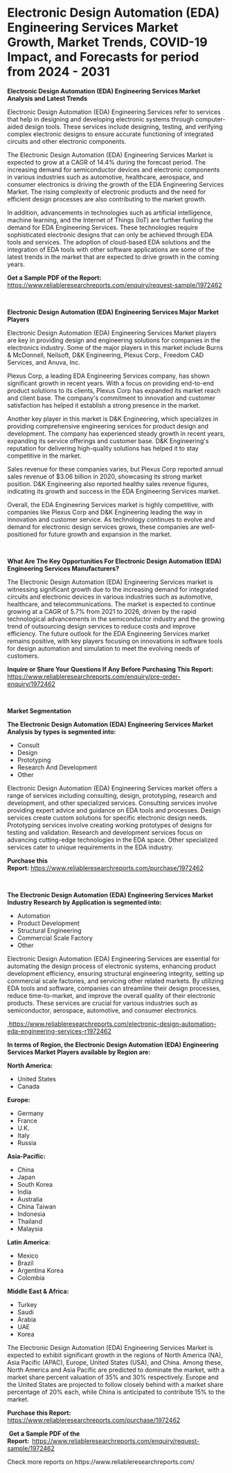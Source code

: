<p><h1>Electronic Design Automation (EDA) Engineering Services Market Growth, Market Trends, COVID-19 Impact, and Forecasts for period from 2024 - 2031</h1></p><p><strong>Electronic Design Automation (EDA) Engineering Services Market Analysis and Latest Trends</strong></p>
<p><p>Electronic Design Automation (EDA) Engineering Services refer to services that help in designing and developing electronic systems through computer-aided design tools. These services include designing, testing, and verifying complex electronic designs to ensure accurate functioning of integrated circuits and other electronic components.</p><p>The Electronic Design Automation (EDA) Engineering Services Market is expected to grow at a CAGR of 14.4% during the forecast period. The increasing demand for semiconductor devices and electronic components in various industries such as automotive, healthcare, aerospace, and consumer electronics is driving the growth of the EDA Engineering Services Market. The rising complexity of electronic products and the need for efficient design processes are also contributing to the market growth.</p><p>In addition, advancements in technologies such as artificial intelligence, machine learning, and the Internet of Things (IoT) are further fueling the demand for EDA Engineering Services. These technologies require sophisticated electronic designs that can only be achieved through EDA tools and services. The adoption of cloud-based EDA solutions and the integration of EDA tools with other software applications are some of the latest trends in the market that are expected to drive growth in the coming years.</p></p>
<p><strong>Get a Sample PDF of the Report:&nbsp;</strong> <a href="https://www.reliableresearchreports.com/enquiry/request-sample/1972462">https://www.reliableresearchreports.com/enquiry/request-sample/1972462</a></p>
<p>&nbsp;</p>
<p><strong>Electronic Design Automation (EDA) Engineering Services Major Market Players</strong></p>
<p><p>Electronic Design Automation (EDA) Engineering Services Market players are key in providing design and engineering solutions for companies in the electronics industry. Some of the major players in this market include Burns & McDonnell, Neilsoft, D&K Engineering, Plexus Corp., Freedom CAD Services, and Anuva, Inc.</p><p>Plexus Corp, a leading EDA Engineering Services company, has shown significant growth in recent years. With a focus on providing end-to-end product solutions to its clients, Plexus Corp has expanded its market reach and client base. The company's commitment to innovation and customer satisfaction has helped it establish a strong presence in the market.</p><p>Another key player in this market is D&K Engineering, which specializes in providing comprehensive engineering services for product design and development. The company has experienced steady growth in recent years, expanding its service offerings and customer base. D&K Engineering's reputation for delivering high-quality solutions has helped it to stay competitive in the market.</p><p>Sales revenue for these companies varies, but Plexus Corp reported annual sales revenue of $3.06 billion in 2020, showcasing its strong market position. D&K Engineering also reported healthy sales revenue figures, indicating its growth and success in the EDA Engineering Services market.</p><p>Overall, the EDA Engineering Services market is highly competitive, with companies like Plexus Corp and D&K Engineering leading the way in innovation and customer service. As technology continues to evolve and demand for electronic design services grows, these companies are well-positioned for future growth and expansion in the market.</p></p>
<p>&nbsp;</p>
<p><strong>What Are The Key Opportunities For Electronic Design Automation (EDA) Engineering Services Manufacturers?</strong></p>
<p><p>The Electronic Design Automation (EDA) Engineering Services market is witnessing significant growth due to the increasing demand for integrated circuits and electronic devices in various industries such as automotive, healthcare, and telecommunications. The market is expected to continue growing at a CAGR of 5.7% from 2021 to 2026, driven by the rapid technological advancements in the semiconductor industry and the growing trend of outsourcing design services to reduce costs and improve efficiency. The future outlook for the EDA Engineering Services market remains positive, with key players focusing on innovations in software tools for design automation and simulation to meet the evolving needs of customers.</p></p>
<p><strong>Inquire or Share Your Questions If Any Before Purchasing This Report:</strong> <a href="https://www.reliableresearchreports.com/enquiry/pre-order-enquiry/1972462">https://www.reliableresearchreports.com/enquiry/pre-order-enquiry/1972462</a></p>
<p>&nbsp;</p>
<p><strong>Market Segmentation</strong></p>
<p><strong>The Electronic Design Automation (EDA) Engineering Services Market Analysis by types is segmented into:</strong></p>
<p><ul><li>Consult</li><li>Design</li><li>Prototyping</li><li>Research And Development</li><li>Other</li></ul></p>
<p><p>Electronic Design Automation (EDA) Engineering Services market offers a range of services including consulting, design, prototyping, research and development, and other specialized services. Consulting services involve providing expert advice and guidance on EDA tools and processes. Design services create custom solutions for specific electronic design needs. Prototyping services involve creating working prototypes of designs for testing and validation. Research and development services focus on advancing cutting-edge technologies in the EDA space. Other specialized services cater to unique requirements in the EDA industry.</p></p>
<p><strong>Purchase this Report:&nbsp;</strong><a href="https://www.reliableresearchreports.com/purchase/1972462">https://www.reliableresearchreports.com/purchase/1972462</a></p>
<p>&nbsp;</p>
<p><strong>The Electronic Design Automation (EDA) Engineering Services Market Industry Research by Application is segmented into:</strong></p>
<p><ul><li>Automation</li><li>Product Development</li><li>Structural Engineering</li><li>Commercial Scale Factory</li><li>Other</li></ul></p>
<p><p>Electronic Design Automation (EDA) Engineering Services are essential for automating the design process of electronic systems, enhancing product development efficiency, ensuring structural engineering integrity, setting up commercial scale factories, and servicing other related markets. By utilizing EDA tools and software, companies can streamline their design processes, reduce time-to-market, and improve the overall quality of their electronic products. These services are crucial for various industries such as semiconductor, aerospace, automotive, and consumer electronics.</p></p>
<p><a href="https://www.reliableresearchreports.com/electronic-design-automation-eda-engineering-services-r1972462">&nbsp;https://www.reliableresearchreports.com/electronic-design-automation-eda-engineering-services-r1972462</a></p>
<p><strong>In terms of Region, the Electronic Design Automation (EDA) Engineering Services Market Players available by Region are:</strong></p>
<p>
    <p> <strong> North America: </strong>
        <ul>
            <li>United States</li>
            <li>Canada</li>
        </ul>
        </p> 
    <p> <strong> Europe: </strong>
        <ul>
            <li>Germany</li>
            <li>France</li>
            <li>U.K.</li>
            <li>Italy</li>
            <li>Russia</li>
        </ul>
        </p> 
    <p> <strong> Asia-Pacific: </strong>
        <ul>
            <li>China</li>
            <li>Japan</li>
            <li>South Korea</li>
            <li>India</li>
            <li>Australia</li>
            <li>China Taiwan</li>
            <li>Indonesia</li>
            <li>Thailand</li>
            <li>Malaysia</li>
        </ul>
        </p> 
    <p> <strong> Latin America: </strong>
        <ul>
            <li>Mexico</li>
            <li>Brazil</li>
            <li>Argentina Korea</li>
            <li>Colombia</li>
        </ul>
        </p> 
    <p> <strong> Middle East & Africa: </strong>
        <ul>
            <li>Turkey</li>
            <li>Saudi</li>
            <li>Arabia</li>
            <li>UAE</li>
            <li>Korea</li>
        </ul>
    </p>
    </p>
<p><p>The Electronic Design Automation (EDA) Engineering Services Market is expected to exhibit significant growth in the regions of North America (NA), Asia Pacific (APAC), Europe, United States (USA), and China. Among these, North America and Asia Pacific are predicted to dominate the market, with a market share percent valuation of 35% and 30% respectively. Europe and the United States are projected to follow closely behind with a market share percentage of 20% each, while China is anticipated to contribute 15% to the market.</p></p>
<p><strong>Purchase this Report: </strong><a href="https://www.reliableresearchreports.com/purchase/1972462">https://www.reliableresearchreports.com/purchase/1972462</a></p>
<p>&nbsp;<strong>Get a Sample PDF of the Report:&nbsp;&nbsp;</strong><a href="https://www.reliableresearchreports.com/enquiry/request-sample/1972462">https://www.reliableresearchreports.com/enquiry/request-sample/1972462</a></p>
<p><strong></strong></p>
<p>Check more reports on https://www.reliableresearchreports.com/</p>